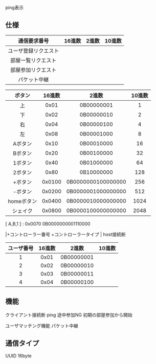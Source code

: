 ping表示

## 仕様

| 通信要求番号 | 16進数 | 2進数 | 10進数 |
| :---: | :---: | :---: | :---: |
|ユーザ登録リクエスト
|部屋一覧リクエスト
|部屋参加リクエスト
|パケット中継

| ボタン | 16進数 | 2進数 | 10進数 |
| :---: | :---: | :---: | :---: |
| 上 |  0x01 | 0B00000001 | 1 |
| 下 | 0x02 | 0B00000010 | 2 |
| 右 | 0x04 | 0B00000100 | 4 |
| 左 | 0x08 | 0B00001000 | 8 |
|Aボタン | 0x10 | 0B00010000 | 16 |
|Bボタン | 0x20 | 0B00100000 | 32 |
|1ボタン | 0x40 | 0B01000000  | 64 |
|2ボタン | 0x80 | 0B10000000 | 128 |
|+ボタン | 0x0100 | 0B0000000100000000 | 256 |
|-ボタン | 0x0200 | 0B0000001000000000 | 512 |
|homeボタン | 0x0400 | 0B0000010000000000 | 1024 |
|シェイク | 0x0800 | 0B0000100000000000 | 2048 |

[ A,B,1 ] : 0x0070 0B0000000001110000

|+コントローラー番号 +コントローラータイプ | host接続断

| ユーザ番号 | 16進数 | 2進数 | 10進数 |
| :---: | :---: | :---: | :---: |
|  1 | 0x01 | 0B00000001 |
|2 | 0x02 |0B00000010|
|3 | 0x03  | 0B00000011 |
|4 |0x04 | 0B00000100 |

## 機能

クライアント接続断 ping 途中参加NG 初期の部屋参加から開始

ユーザマッチング機能 パケット中継

## 通信タイプ

UUID 16byte


